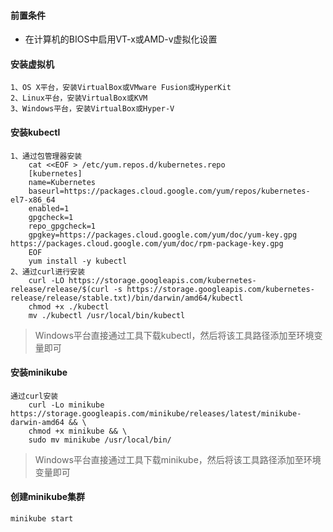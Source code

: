 #### 前置条件
* 在计算机的BIOS中启用VT-x或AMD-v虚拟化设置

#### 安装虚拟机 

	1、OS X平台，安装VirtualBox或VMware Fusion或HyperKit  
	2、Linux平台，安装VirtualBox或KVM  
	3、Windows平台，安装VirtualBox或Hyper-V  

#### 安装kubectl
	1、通过包管理器安装
		cat <<EOF > /etc/yum.repos.d/kubernetes.repo
		[kubernetes]
		name=Kubernetes
		baseurl=https://packages.cloud.google.com/yum/repos/kubernetes-el7-x86_64
		enabled=1
		gpgcheck=1
		repo_gpgcheck=1
		gpgkey=https://packages.cloud.google.com/yum/doc/yum-key.gpg https://packages.cloud.google.com/yum/doc/rpm-package-key.gpg
		EOF
		yum install -y kubectl
	2、通过curl进行安装
		curl -LO https://storage.googleapis.com/kubernetes-release/release/$(curl -s https://storage.googleapis.com/kubernetes-release/release/stable.txt)/bin/darwin/amd64/kubectl
		chmod +x ./kubectl
		mv ./kubectl /usr/local/bin/kubectl
>Windows平台直接通过工具下载kubectl，然后将该工具路径添加至环境变量即可

#### 安装minikube
	通过curl安装
		curl -Lo minikube https://storage.googleapis.com/minikube/releases/latest/minikube-darwin-amd64 && \
        chmod +x minikube && \
        sudo mv minikube /usr/local/bin/

>Windows平台直接通过工具下载minikube，然后将该工具路径添加至环境变量即可

#### 创建minikube集群
	minikube start